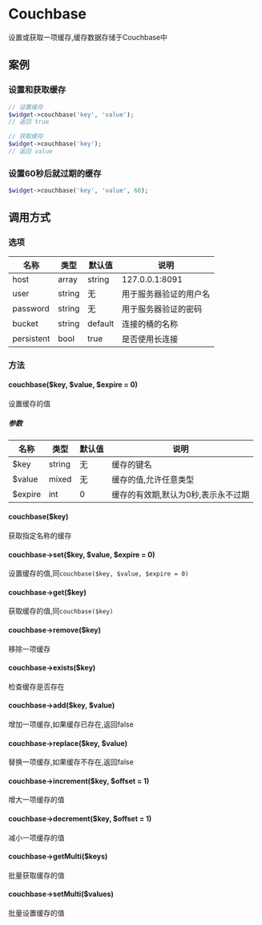 Couchbase
=========

设置或获取一项缓存,缓存数据存储于Couchbase中

案例
----

### 设置和获取缓存
```php
// 设置缓存
$widget->couchbase('key', 'value');
// 返回 true

// 获取缓存
$widget->couchbase('key');
// 返回 value
```

### 设置60秒后就过期的缓存
```php
$widget->couchbase('key', 'value', 60);
```

调用方式
-------

### 选项

| 名称       | 类型         | 默认值         | 说明                                                    |
|------------|--------------|----------------|---------------------------------------------------------|
| host       | array|string | 127.0.0.1:8091 | Couchbase所在的服务器名称,端口为可选,默认端口是`8091`   |
| user       | string       | 无             | 用于服务器验证的用户名                                  |
| password   | string       | 无             | 用于服务器验证的密码                                    |
| bucket     | string       | default        | 连接的桶的名称                                          |
| persistent | bool         | true           | 是否使用长连接                                          |

### 方法

#### couchbase($key, $value, $expire = 0)
设置缓存的值

##### 参数

| 名称      | 类型      | 默认值    | 说明                                  |
|-----------|-----------|-----------|---------------------------------------|
| $key      | string    | 无        | 缓存的键名                            |
| $value    | mixed     | 无        | 缓存的值,允许任意类型                 |
| $expire   | int       | 0         | 缓存的有效期,默认为0秒,表示永不过期   |

#### couchbase($key)
获取指定名称的缓存

#### couchbase->set($key, $value, $expire = 0)
设置缓存的值,同`couchbase($key, $value, $expire = 0)`

#### couchbase->get($key)
获取缓存的值,同`couchbase($key)`

#### couchbase->remove($key)
移除一项缓存

#### couchbase->exists($key)
检查缓存是否存在

#### couchbase->add($key, $value)
增加一项缓存,如果缓存已存在,返回false

#### couchbase->replace($key, $value)
替换一项缓存,如果缓存不存在,返回false

#### couchbase->increment($key, $offset = 1)
增大一项缓存的值

#### couchbase->decrement($key, $offset = 1)
减小一项缓存的值

#### couchbase->getMulti($keys)
批量获取缓存的值

#### couchbase->setMulti($values)
批量设置缓存的值